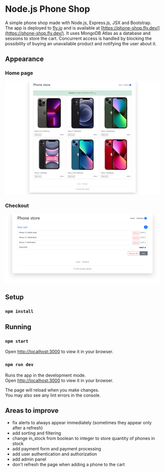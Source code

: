 # Node.js Phone Shop

A simple phone shop made with Node.js, Express.js, JSX and Bootstrap. The app is deployed to [fly.io](https://fly.io/) and is available at [https://phone-shop.fly.dev/](https://phone-shop.fly.dev/). It uses MongoDB Atlas as a database and sessions to store the cart. Concurrent access is handled by blocking the possibility of buying an unavailable product and notifying the user about it.

## Appearance

### Home page

![image](public/img/home_page.png)

### Checkout

![image](public/img/checkout.png)

## Setup

### `npm install`

## Running
### `npm start`

Open [http://localhost:3000](http://localhost:3000) to view it in your browser.

### `npm run dev`

Runs the app in the development mode.\
Open [http://localhost:3000](http://localhost:3000) to view it in your browser.

The page will reload when you make changes.\
You may also see any lint errors in the console.

## Areas to improve

- fix alerts to always appear immediately (sometimes they appear only after a refresh)
- add sorting and filtering
- change in_stock from boolean to integer to store quantity of phones in stock
- add payment form and payment processing
- add user authentication and authorization
- add admin panel
- don't refresh the page when adding a phone to the cart
